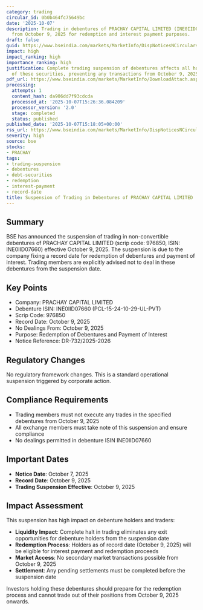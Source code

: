 ```yaml
---
category: trading
circular_id: 0b0b464fc75649bc
date: '2025-10-07'
description: Trading in debentures of PRACHAY CAPITAL LIMITED (INE0IID07660) suspended
  from October 9, 2025 for redemption and interest payment purposes.
draft: false
guid: https://www.bseindia.com/markets/MarketInfo/DispNoticesNCirculars.aspx?Noticeid={968394A2-61D6-49D5-8695-7CEF132EE1F7}&noticeno=20251007-76&dt=10/07/2025&icount=76&totcount=76&flag=0
impact: high
impact_ranking: high
importance_ranking: high
justification: Complete trading suspension of debentures affects all holders and traders
  of these securities, preventing any transactions from October 9, 2025
pdf_url: https://www.bseindia.com/markets/MarketInfo/DownloadAttach.aspx?id=20251007-76&attachedId=
processing:
  attempts: 1
  content_hash: da906dd7f93cdcda
  processed_at: '2025-10-07T15:26:36.084209'
  processor_version: '2.0'
  stage: completed
  status: published
published_date: '2025-10-07T15:18:05+00:00'
rss_url: https://www.bseindia.com/markets/MarketInfo/DispNoticesNCirculars.aspx?Noticeid={968394A2-61D6-49D5-8695-7CEF132EE1F7}&noticeno=20251007-76&dt=10/07/2025&icount=76&totcount=76&flag=0
severity: high
source: bse
stocks:
- PRACHAY
tags:
- trading-suspension
- debentures
- debt-securities
- redemption
- interest-payment
- record-date
title: Suspension of Trading in Debentures of PRACHAY CAPITAL LIMITED
---
```


## Summary

BSE has announced the suspension of trading in non-convertible debentures of PRACHAY CAPITAL LIMITED (scrip code: 976850, ISIN: INE0IID07660) effective October 9, 2025. The suspension is due to the company fixing a record date for redemption of debentures and payment of interest. Trading members are explicitly advised not to deal in these debentures from the suspension date.

## Key Points

- Company: PRACHAY CAPITAL LIMITED
- Debenture ISIN: INE0IID07660 (PCL-15-24-10-29-UL-PVT)
- Scrip Code: 976850
- Record Date: October 9, 2025
- No Dealings From: October 9, 2025
- Purpose: Redemption of Debentures and Payment of Interest
- Notice Reference: DR-732/2025-2026

## Regulatory Changes

No regulatory framework changes. This is a standard operational suspension triggered by corporate action.

## Compliance Requirements

- Trading members must not execute any trades in the specified debentures from October 9, 2025
- All exchange members must take note of this suspension and ensure compliance
- No dealings permitted in debenture ISIN INE0IID07660

## Important Dates

- **Notice Date**: October 7, 2025
- **Record Date**: October 9, 2025
- **Trading Suspension Effective**: October 9, 2025

## Impact Assessment

This suspension has high impact on debenture holders and traders:

- **Liquidity Impact**: Complete halt in trading eliminates any exit opportunities for debenture holders from the suspension date
- **Redemption Process**: Holders as of record date (October 9, 2025) will be eligible for interest payment and redemption proceeds
- **Market Access**: No secondary market transactions possible from October 9, 2025
- **Settlement**: Any pending settlements must be completed before the suspension date

Investors holding these debentures should prepare for the redemption process and cannot trade out of their positions from October 9, 2025 onwards.